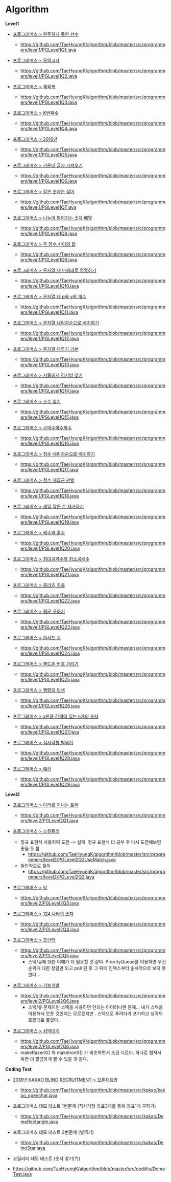 # Algorithm

**Level1**

- [프로그래머스 > 완주하지 못한 선수](https://programmers.co.kr/learn/courses/30/lessons/42576)
  - https://github.com/TaeHyungK/algorithm/blob/master/src/programmers/level1/PGLevel1Q1.java
  
- [프로그래머스 > 모의고사](https://programmers.co.kr/learn/courses/30/lessons/42840)
  - https://github.com/TaeHyungK/algorithm/blob/master/src/programmers/level1/PGLevel1Q2.java
  
- [프로그래머스 > 체육복](https://programmers.co.kr/learn/courses/30/lessons/42862)
  - https://github.com/TaeHyungK/algorithm/blob/master/src/programmers/level1/PGLevel1Q3.java

- [프로그래머스 > K번째수](https://programmers.co.kr/learn/courses/30/lessons/42748)
  - https://github.com/TaeHyungK/algorithm/blob/master/src/programmers/level1/PGLevel1Q4.java

- [프로그래머스 > 2016년](https://programmers.co.kr/learn/courses/30/lessons/12901)
  - https://github.com/TaeHyungK/algorithm/blob/master/src/programmers/level1/PGLevel1Q5.java
  
- [프로그래머스 > 가운데 글자 가져오기](https://programmers.co.kr/learn/courses/30/lessons/12903)
  - https://github.com/TaeHyungK/algorithm/blob/master/src/programmers/level1/PGLevel1Q6.java
  
- [프로그래머스 > 같은 숫자는 싫어](https://programmers.co.kr/learn/courses/30/lessons/12906)
  - https://github.com/TaeHyungK/algorithm/blob/master/src/programmers/level1/PGLevel1Q7.java
  
- [프로그래머스 > 나누어 떨어지는 숫자 배열](https://programmers.co.kr/learn/courses/30/lessons/12910)
  - https://github.com/TaeHyungK/algorithm/blob/master/src/programmers/level1/PGLevel1Q8.java
  
- [프로그래머스 > 두 정수 사이의 합](https://programmers.co.kr/learn/courses/30/lessons/12912)
  - https://github.com/TaeHyungK/algorithm/blob/master/src/programmers/level1/PGLevel1Q9.java

- [프로그래머스 > 문자열 내 마음대로 정렬하기](https://programmers.co.kr/learn/courses/30/lessons/12915)
  - https://github.com/TaeHyungK/algorithm/blob/master/src/programmers/level1/PGLevel1Q10.java
  
- [프로그래머스 > 문자열 내 p와 y의 개수](https://programmers.co.kr/learn/courses/30/lessons/12916)
  - https://github.com/TaeHyungK/algorithm/blob/master/src/programmers/level1/PGLevel1Q11.java

- [프로그래머스 > 문자열 내림차순으로 배치하기](https://programmers.co.kr/learn/courses/30/lessons/12917)
  - https://github.com/TaeHyungK/algorithm/blob/master/src/programmers/level1/PGLevel1Q12.java
  
- [프로그래머스 > 문자열 다루기 기본](https://programmers.co.kr/learn/courses/30/lessons/12918)
  - https://github.com/TaeHyungK/algorithm/blob/master/src/programmers/level1/PGLevel1Q13.java

- [프로그래머스 > 서울에서 김서방 찾기](https://programmers.co.kr/learn/courses/30/lessons/12919)
  - https://github.com/TaeHyungK/algorithm/blob/master/src/programmers/level1/PGLevel1Q14.java

- [프로그래머스 > 소수 찾기](https://programmers.co.kr/learn/courses/30/lessons/12921)
  - https://github.com/TaeHyungK/algorithm/blob/master/src/programmers/level1/PGLevel1Q15.java
  
- [프로그래머스 > 수박수박수박수](https://programmers.co.kr/learn/courses/30/lessons/12922)
  - https://github.com/TaeHyungK/algorithm/blob/master/src/programmers/level1/PGLevel1Q16.java

- [프로그래머스 > 정수 내림차순으로 배치하기](https://programmers.co.kr/learn/courses/30/lessons/12933)
  - https://github.com/TaeHyungK/algorithm/blob/master/src/programmers/level1/PGLevel1Q17.java
  
- [프로그래머스 > 정수 제곱근 판별](https://programmers.co.kr/learn/courses/30/lessons/12934)
  - https://github.com/TaeHyungK/algorithm/blob/master/src/programmers/level1/PGLevel1Q18.java

- [프로그래머스 > 제일 작은 수 제거하기](https://programmers.co.kr/learn/courses/30/lessons/12935)
  - https://github.com/TaeHyungK/algorithm/blob/master/src/programmers/level1/PGLevel1Q19.java
  
- [프로그래머스 > 짝수와 홀수](https://programmers.co.kr/learn/courses/30/lessons/12937)
  - https://github.com/TaeHyungK/algorithm/blob/master/src/programmers/level1/PGLevel1Q20.java
  
- [프로그래머스 > 최대공약수와 최소공배수](https://programmers.co.kr/learn/courses/30/lessons/12940)
  - https://github.com/TaeHyungK/algorithm/blob/master/src/programmers/level1/PGLevel1Q21.java

- [프로그래머스 > 콜라츠 추측](https://programmers.co.kr/learn/courses/30/lessons/12943)
  - https://github.com/TaeHyungK/algorithm/blob/master/src/programmers/level1/PGLevel1Q22.java
  
- [프로그래머스 > 평균 구하기](https://programmers.co.kr/learn/courses/30/lessons/12944)
  - https://github.com/TaeHyungK/algorithm/blob/master/src/programmers/level1/PGLevel1Q23.java
  
- [프로그래머스 > 하샤드 수](https://programmers.co.kr/learn/courses/30/lessons/12947)
  - https://github.com/TaeHyungK/algorithm/blob/master/src/programmers/level1/PGLevel1Q24.java
  
- [프로그래머스 > 핸드폰 번호 가리기](https://programmers.co.kr/learn/courses/30/lessons/12948)
  - https://github.com/TaeHyungK/algorithm/blob/master/src/programmers/level1/PGLevel1Q25.java
  
- [프로그래머스 > 행렬의 덧셈](https://programmers.co.kr/learn/courses/30/lessons/12950)
  - https://github.com/TaeHyungK/algorithm/blob/master/src/programmers/level1/PGLevel1Q26.java
  
- [프로그래머스 > x만큼 간격이 있는 n개의 숫자](https://programmers.co.kr/learn/courses/30/lessons/12954)
  - https://github.com/TaeHyungK/algorithm/blob/master/src/programmers/level1/PGLevel1Q27.java
  
- [프로그래머스 > 직사각형 별찍기](https://programmers.co.kr/learn/courses/30/lessons/12969)
  - https://github.com/TaeHyungK/algorithm/blob/master/src/programmers/level1/PGLevel1Q28.java

- [프로그래머스 > 예산](https://programmers.co.kr/learn/courses/30/lessons/12982)
  - https://github.com/TaeHyungK/algorithm/blob/master/src/programmers/level1/PGLevel1Q29.java
  
**Level2**

- [프로그래머스 > 다리를 지나는 트럭](https://programmers.co.kr/learn/courses/30/lessons/42583)
  - https://github.com/TaeHyungK/algorithm/blob/master/src/programmers/level2/PGLevel2Q1.java
  
- [프로그래머스 > 스킬트리](https://programmers.co.kr/learn/courses/30/lessons/49993)
  - 정규 표현식 사용하여 도전 -> 실패. 정규 표현식 더 공부 후 다시 도전해보면 좋을 듯 함
    - https://github.com/TaeHyungK/algorithm/blob/master/src/programmers/level2/PGLevel2Q2UseMatch.java
  - 일반적으로 풀이
    - https://github.com/TaeHyungK/algorithm/blob/master/src/programmers/level2/PGLevel2Q2.java

- [프로그래머스 > 탑](https://programmers.co.kr/learn/courses/30/lessons/42588)
  - https://github.com/TaeHyungK/algorithm/blob/master/src/programmers/level2/PGLevel2Q3.java
  
- [프로그래머스 > 124 나라의 숫자](https://programmers.co.kr/learn/courses/30/lessons/12899)
  - https://github.com/TaeHyungK/algorithm/blob/master/src/programmers/level2/PGLevel2Q4.java
  
- [프로그래머스 > 프린터](https://programmers.co.kr/learn/courses/30/lessons/42587)
  - https://github.com/TaeHyungK/algorithm/blob/master/src/programmers/level2/PGLevel2Q5.java
    - 스택/큐에 대한 이해가 더 필요할 것 같다. PriorityQueue를 이용하면 우선순위에 대한 정렬만 되고 poll 된 후 그 뒤에 인덱스부터 순차적으로 보지 못한다...
  
- [프로그래머스 > 기능개발](https://programmers.co.kr/learn/courses/30/lessons/42586)
  - https://github.com/TaeHyungK/algorithm/blob/master/src/programmers/level2/PGLevel2Q6.java
    - 스택/큐 문제지만 스택을 사용하면 안되는 아이러니한 문제... 내가 스택을 이용해서 못푼 것인지는 모르겠지만.. 스택으로 푸려다가 포기하고 생각의 흐름대로 풀었다..

- [프로그래머스 > 쇠막대기](https://programmers.co.kr/learn/courses/30/lessons/42585)
  -  https://github.com/TaeHyungK/algorithm/blob/master/src/programmers/level2/PGLevel2Q6.java
    - makeRazerX() 와 makeIronX() 가 비슷하면서 조금 다르다. 하나로 합쳐서 짜면 더 깔끔하게 짤 수 있을 것 같다.

**Coding Test**

- [2018년 KAKAO BLIND RECRUITMENT > 오픈채팅방](https://programmers.co.kr/learn/courses/30/lessons/42888)
  - https://github.com/TaeHyungK/algorithm/blob/master/src/kakao/kakao_openchat.java

- 프로그래머스 데모 테스트 1번문제 (직사각형 좌표3개를 통해 좌표1개 구하기)
  - https://github.com/TaeHyungK/algorithm/blob/master/src/kakao/DemoRectangle.java
  
- 프로그래머스 데모 테스트 2번문제 (별찍기)
  - https://github.com/TaeHyungK/algorithm/blob/master/src/kakao/DemoStar.java

- 코딜리티 데모 테스트 (숫자 찾기(?))
 - https://github.com/TaeHyungK/algorithm/blob/master/src/codility/DemoTest.java